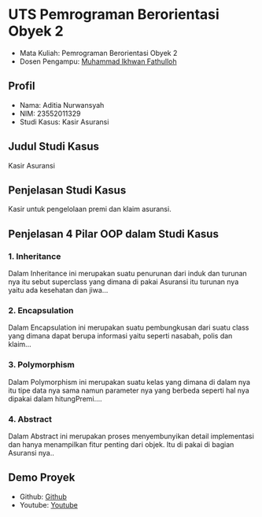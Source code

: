 # UTS Pemrograman Berorientasi Obyek 2
<ul>
  <li>Mata Kuliah: Pemrograman Berorientasi Obyek 2</li>
  <li>Dosen Pengampu: <a href="https://github.com/Muhammad-Ikhwan-Fathulloh">Muhammad Ikhwan Fathulloh</a></li>
</ul>

## Profil
<ul>
  <li>Nama:  Aditia Nurwansyah</li>
  <li>NIM: 23552011329</li>
  <li>Studi Kasus: Kasir Asuransi</li>
</ul>

## Judul Studi Kasus
<p> Kasir Asuransi </p>

## Penjelasan Studi Kasus
<p>Kasir untuk pengelolaan premi dan klaim asuransi.</p>

## Penjelasan 4 Pilar OOP dalam Studi Kasus

### 1. Inheritance
<p>Dalam Inheritance ini merupakan suatu penurunan dari induk dan turunan nya itu sebut superclass yang dimana di pakai Asuransi itu turunan nya yaitu ada kesehatan dan jiwa… </p>

### 2. Encapsulation
<p>Dalam Encapsulation ini merupakan suatu pembungkusan dari suatu class yang dimana dapat berupa informasi yaitu seperti nasabah, polis dan klaim…</p>

### 3. Polymorphism
<p>Dalam Polymorphism ini merupakan suatu kelas yang dimana di dalam nya itu tipe data nya sama namun parameter nya yang berbeda seperti hal nya dipakai dalam hitungPremi…. </p>

### 4. Abstract
<p>Dalam Abstract ini merupakan proses menyembunyikan detail implementasi dan hanya menampilkan fitur penting dari objek. Itu di pakai di  bagian Asuransi nya.. </p> 

## Demo Proyek
<ul>
  <li>Github: <a href="https://github.com/aditianurwansyah/UTS_PBO2_TIF_RP_23_CNS-A_23552011329">Github</a></li> 
  <li>Youtube: <a href="https://www.youtube.com/@aditia_n1sy">Youtube</a></li>  
</ul>
